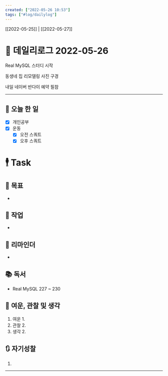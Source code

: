 ```yaml
---
created: ["2022-05-26 10:53"]
tags: ["#log/dailylog"]
---
```


[[2022-05-25]] | [[2022-05-27]]


# 📅 데일리로그  2022-05-26
Real MySQL 스터디 시작

동생네 집 리모델링 사진 구경

내일 네이버 반다이 예약 필참


---
## 🔷 오늘 한 일
- [x] 개인공부
- [x] 운동
	- [x] 오전 스쿼트
	- [x] 오후 스쿼트

# 🕴 Task
## 🎯 목표
- 
## 🚀 작업
- 
## 📕 리마인더
- 
## 📚 독서
- Real MySQL 227 ~ 230
##  💬 여운, 관찰 및 생각
1. 여운
	1. 
2. 관찰
	2. 
3. 생각
	2. 
## 🔃 자기성찰
1. 
---
